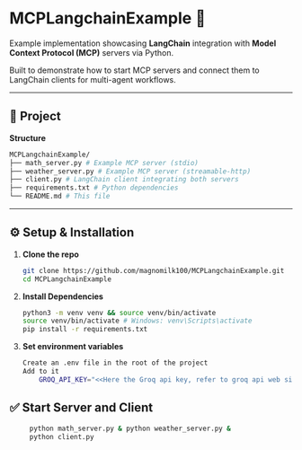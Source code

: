# MCPLangchainExample 🚀

Example implementation showcasing **LangChain** integration with **Model Context Protocol (MCP)** servers via Python.

Built to demonstrate how to start MCP servers and connect them to LangChain clients for multi-agent workflows.

---

## 📁 Project

**Structure**

```bash
MCPLangchainExample/
├── math_server.py # Example MCP server (stdio)
├── weather_server.py # Example MCP server (streamable-http)
├── client.py # LangChain client integrating both servers
├── requirements.txt # Python dependencies
└── README.md # This file
```

---

## ⚙️ Setup & Installation

1. **Clone the repo**

   ```bash
   git clone https://github.com/magnomilk100/MCPLangchainExample.git
   cd MCPLangchainExample
   ```

2. **Install Dependencies**

   ```bash
   python3 -m venv venv && source venv/bin/activate
   source venv/bin/activate # Windows: venv\Scripts\activate
   pip install -r requirements.txt
   ```

3. **Set environment variables**
   ```bash
   Create an .env file in the root of the project
   Add to it
       GROQ_API_KEY="<<Here the Groq api key, refer to groq api web site to get it>>"
   ```

## ✅ Start Server and Client

```bash
     python math_server.py & python weather_server.py &
     python client.py
```
